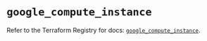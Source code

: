 # `google_compute_instance`

Refer to the Terraform Registry for docs: [`google_compute_instance`](https://registry.terraform.io/providers/hashicorp/google-beta/6.4.0/docs/resources/google_compute_instance).
